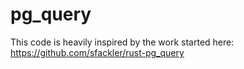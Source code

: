 pg_query
========

This code is heavily inspired by the work started here: https://github.com/sfackler/rust-pg_query 